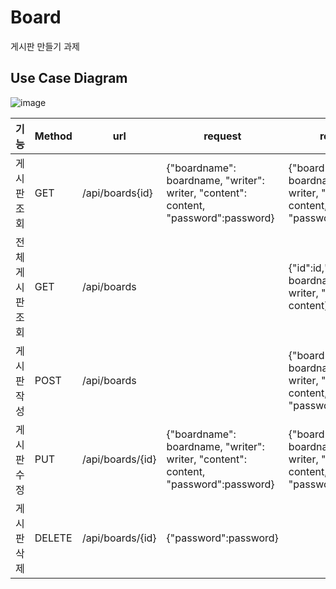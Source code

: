 # Board
게시판 만들기 과제

## Use Case Diagram
![image](https://github.com/susik2023/Board/assets/146305978/5a3f7d60-365b-4ab3-9698-596d3e98daea)


|기능|Method|url|request|response|
|------|---|---|----|----|
|게시판조회|GET|/api/boards{id}|{"boardname": boardname,    "writer": writer,    "content": content,    "password":password}|{"boardname": boardname,    "writer": writer,    "content": content,    "password":password}|
|전체게시판조회|GET|/api/boards||{"id":id,"boardname": boardname,    "writer": writer,    "content": content}|
|게시판작성|POST|/api/boards||{"boardname": boardname,    "writer": writer,    "content": content, "password":password}
|게시판수정|PUT|/api/boards/{id}|{"boardname": boardname,    "writer": writer,    "content": content,    "password":password}|{"boardname": boardname,    "writer": writer,    "content": content,    "password":password}
|게시판삭제|DELETE|/api/boards/{id}|{"password":password}|
